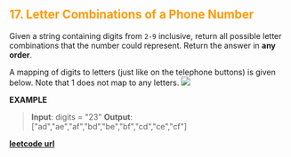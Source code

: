 <h2 style="color:#F90;">17. Letter Combinations of a Phone Number</h2>

Given a string containing digits from `2-9` inclusive, return all possible letter combinations that the number could represent. Return the answer in **any order**.

A mapping of digits to letters (just like on the telephone buttons) is given below. Note that 1 does not map to any letters.
<img src="https://assets.leetcode.com/uploads/2022/03/15/1200px-telephone-keypad2svg.png"></img>

**EXAMPLE**
>**Input**: digits = "23"
**Output**: ["ad","ae","af","bd","be","bf","cd","ce","cf"]

**[leetcode url](https://leetcode.com/problems/letter-combinations-of-a-phone-number/description)**